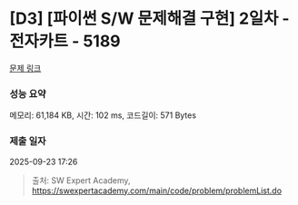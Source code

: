 # [D3] [파이썬 S/W 문제해결 구현] 2일차 - 전자카트 - 5189 

[문제 링크](https://swexpertacademy.com/main/code/problem/problemDetail.do?contestProbId=AWTtmmdKeD8DFAVT) 

### 성능 요약

메모리: 61,184 KB, 시간: 102 ms, 코드길이: 571 Bytes

### 제출 일자

2025-09-23 17:26



> 출처: SW Expert Academy, https://swexpertacademy.com/main/code/problem/problemList.do